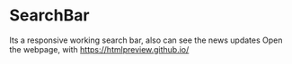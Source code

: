 # SearchBar
Its a responsive working search bar, also can see the news updates
Open the webpage, with https://htmlpreview.github.io/
